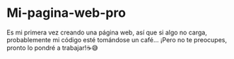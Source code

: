 # Mi-pagina-web-pro
Es mi primera vez creando una página web, así que si algo no carga, probablemente mi código esté tomándose un café... ¡Pero no te preocupes, pronto lo pondré a trabajar!☕😅
